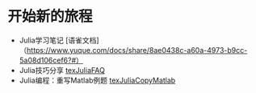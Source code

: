 # 开始新的旅程

- Julia学习笔记 [语雀文档]（https://www.yuque.com/docs/share/8ae0438c-a60a-4973-b9cc-5a08d106cef6?#）
- Julia技巧分享 [texJuliaFAQ](https://gassive.github.io/texJuliaFAQ/ "study Julia using GitBook")
- Julia编程：重写Matlab例题 [texJuliaCopyMatlab](https://gassive.github.io/texJuliaCopyMatlab "study Julia by repeating Matlab codes")
